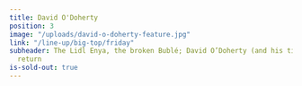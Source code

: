 ```yaml
---
title: David O'Doherty
position: 3
image: "/uploads/david-o-doherty-feature.jpg"
link: "/line-up/big-top/friday"
subheader: The Lidl Enya, the broken Bublé; David O’Doherty (and his tiny keyboard)
  return
is-sold-out: true
---
```


